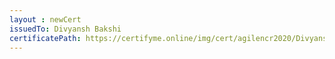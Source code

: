 ```yaml
--- 
layout : newCert 
issuedTo: Divyansh Bakshi 
certificatePath: https://certifyme.online/img/cert/agilencr2020/DivyanshBakshi_7b5fe.png
--- 
```

